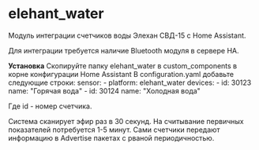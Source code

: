# elehant_water
Модуль интеграции счетчиков воды Элехан СВД-15 с Home Assistant.

Для интеграции требуется наличие Bluetooth модуля в сервере HA.

**Установка**
Скопируйте папку elehant_water в custom_components в корне конфигурации Home Assistant
В configuration.yaml добавьте следующие строки:
    sensor:
    - platform: elehant_water
        devices:
        - id: 30123
            name: "Горячая вода"
        - id: 30124
            name: "Холодная вода" 

Где id - номер счетчика. 

Система сканирует эфир раз в 30 секунд. На считывание первичных показателей потребуется 1-5 минут. Сами счетчики передают информацию в Advertise пакетах с рваной периодичностью.